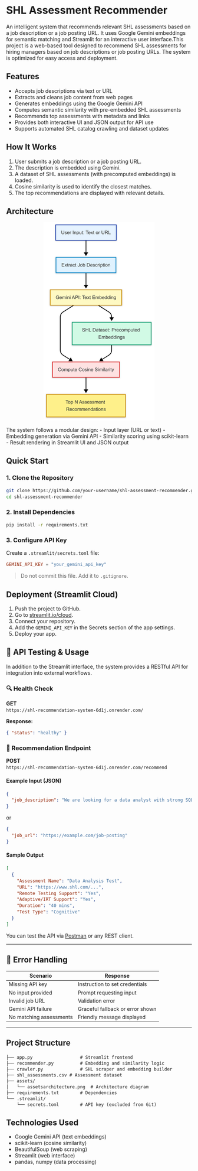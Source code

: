# SHL Assessment Recommender

An intelligent system that recommends relevant SHL assessments based on a job description or a job posting URL. It uses Google Gemini embeddings for semantic matching and Streamlit for an interactive user interface.This project is a web-based tool designed to recommend SHL assessments for hiring managers based on job descriptions or job posting URLs. The system is optimized for easy access and deployment.



## Features

- Accepts job descriptions via text or URL
- Extracts and cleans job content from web pages
- Generates embeddings using the Google Gemini API
- Computes semantic similarity with pre-embedded SHL assessments
- Recommends top assessments with metadata and links
- Provides both interactive UI and JSON output for API use
- Supports automated SHL catalog crawling and dataset updates



## How It Works

1. User submits a job description or a job posting URL.
2. The description is embedded using Gemini.
3. A dataset of SHL assessments (with precomputed embeddings) is loaded.
4. Cosine similarity is used to identify the closest matches.
5. The top recommendations are displayed with relevant details.



## Architecture

<p align="center">
  <img src="assets/assetsarchitecture.png" alt="SHL Architecture" width="300"/>
</p>
The system follows a modular design:
- Input layer (URL or text)
- Embedding generation via Gemini API
- Similarity scoring using scikit-learn
- Result rendering in Streamlit UI and JSON output



## Quick Start

### 1. Clone the Repository

```bash
git clone https://github.com/your-username/shl-assessment-recommender.git
cd shl-assessment-recommender
```

### 2. Install Dependencies

```bash
pip install -r requirements.txt
```

### 3. Configure API Key

Create a `.streamlit/secrets.toml` file:

```toml
GEMINI_API_KEY = "your_gemini_api_key"
```

> Do not commit this file. Add it to `.gitignore`.



## Deployment (Streamlit Cloud)

1. Push the project to GitHub.
2. Go to [streamlit.io/cloud](https://streamlit.io/cloud).
3. Connect your repository.
4. Add the `GEMINI_API_KEY` in the Secrets section of the app settings.
5. Deploy your app.



## 🧪 API Testing & Usage

In addition to the Streamlit interface, the system provides a RESTful API for integration into external workflows.

### 🔍 Health Check

**GET**  
`https://shl-recommendation-system-6d1j.onrender.com/`

**Response:**

```json
{ "status": "healthy" }
```

### 🧠 Recommendation Endpoint

**POST**  
`https://shl-recommendation-system-6d1j.onrender.com/recommend`

#### Example Input (JSON)

```json
{
  "job_description": "We are looking for a data analyst with strong SQL and Python skills."
}
```

or

```json
{
  "job_url": "https://example.com/job-posting"
}
```

#### Sample Output

```json
[
  {
    "Assessment Name": "Data Analysis Test",
    "URL": "https://www.shl.com/...",
    "Remote Testing Support": "Yes",
    "Adaptive/IRT Support": "Yes",
    "Duration": "40 mins",
    "Test Type": "Cognitive"
  }
]
```

You can test the API via [Postman](https://www.postman.com/) or any REST client.

---

## 🧯 Error Handling

| Scenario               | Response                          |
|------------------------|-----------------------------------|
| Missing API key        | Instruction to set credentials    |
| No input provided      | Prompt requesting input           |
| Invalid job URL        | Validation error                  |
| Gemini API failure     | Graceful fallback or error shown  |
| No matching assessments| Friendly message displayed        |

---

## Project Structure

```
├── app.py                  # Streamlit frontend
├── recommender.py          # Embedding and similarity logic
├── crawler.py              # SHL scraper and embedding builder
├── shl_assessments.csv # Assessment dataset
├── assets/
│   └── assetsarchitecture.png  # Architecture diagram
├── requirements.txt        # Dependencies
└── .streamlit/
    └── secrets.toml        # API key (excluded from Git)
```





## Technologies Used

- Google Gemini API (text embeddings)
- scikit-learn (cosine similarity)
- BeautifulSoup (web scraping)
- Streamlit (web interface)
- pandas, numpy (data processing)

